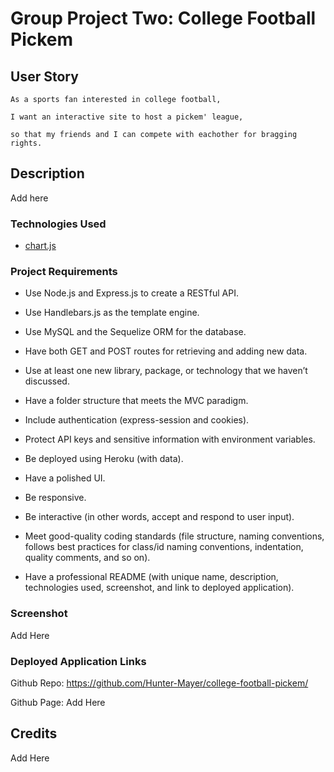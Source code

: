 # Group Project Two: College Football Pickem

## User Story

```
As a sports fan interested in college football,

I want an interactive site to host a pickem' league,

so that my friends and I can compete with eachother for bragging rights.
```

## Description

Add here

### Technologies Used

* [chart.js](https://www.chartjs.org)

### Project Requirements

* Use Node.js and Express.js to create a RESTful API.

* Use Handlebars.js as the template engine.

* Use MySQL and the Sequelize ORM for the database.

* Have both GET and POST routes for retrieving and adding new data.

* Use at least one new library, package, or technology that we haven’t discussed.

* Have a folder structure that meets the MVC paradigm.

* Include authentication (express-session and cookies).

* Protect API keys and sensitive information with environment variables.

* Be deployed using Heroku (with data).

* Have a polished UI.

* Be responsive.

* Be interactive (in other words, accept and respond to user input).

* Meet good-quality coding standards (file structure, naming conventions, follows best practices for class/id naming conventions, indentation, quality comments, and so on).

* Have a professional README (with unique name, description, technologies used, screenshot, and link to deployed application).

### Screenshot

Add Here

### Deployed Application Links

Github Repo: <https://github.com/Hunter-Mayer/college-football-pickem/>

Github Page: Add Here

## Credits

Add Here
